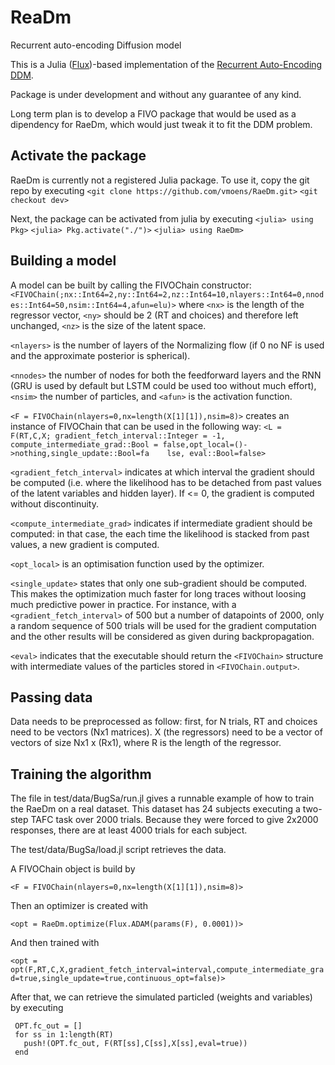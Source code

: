 # ReaDm
Recurrent auto-encoding Diffusion model

This is a Julia ([Flux](https://github.com/FluxML/Flux.jl))-based implementation of the [Recurrent Auto-Encoding DDM](https://www.biorxiv.org/content/early/2018/05/13/220517). 

Package is under development and without any guarantee of any kind.

Long term plan is to develop a FIVO package that would be used as a dipendency for RaeDm, which would just tweak it to fit the DDM problem.

Activate the package
--------------------
RaeDm is currently not a registered Julia package. 
To use it, copy the git repo by executing
`<git clone https://github.com/vmoens/RaeDm.git>`
`<git checkout dev>`

Next, the package can be activated from julia by executing 
`<julia> using Pkg>`
`<julia> Pkg.activate("./")>`
`<julia> using RaeDm>`


Building a model
----------------
A model can be built by calling the FIVOChain constructor:
`<FIVOChain(;nx::Int64=2,ny::Int64=2,nz::Int64=10,nlayers::Int64=0,nnodes::Int64=50,nsim::Int64=4,afun=elu)>`
where `<nx>` is the length of the regressor vector, `<ny>` should be 2 (RT and choices) and therefore left unchanged, `<nz>` is the size of the latent space.

`<nlayers>` is the number of layers of the Normalizing flow (if 0 no NF is used and the approximate posterior is spherical).

`<nnodes>` the number of nodes for both the feedforward layers and the RNN (GRU is used by default but LSTM could be used too without much effort), `<nsim>` the number of particles, and  `<afun>` is the activation function.

`<F = FIVOChain(nlayers=0,nx=length(X[1][1]),nsim=8)>` creates an instance of FIVOChain that can be used in the following way:
`<L = F(RT,C,X;
gradient_fetch_interval::Integer = -1, compute_intermediate_grad::Bool = false,opt_local=()->nothing,single_update::Bool=fa    lse, eval::Bool=false>`


`<gradient_fetch_interval>` indicates at which interval the gradient should be computed (i.e. where the likelihood has to be detached from past values of the latent variables and hidden layer). If <= 0, the gradient is computed without discontinuity.

`<compute_intermediate_grad>` indicates if intermediate gradient should be computed: in that case, the each time the likelihood is stacked from past values, a new gradient is computed.

`<opt_local>` is an optimisation function used by the optimizer.

`<single_update>` states that only one sub-gradient should be computed. This makes the optimization much faster for long traces without loosing much predictive power in practice. For instance, with a `<gradient_fetch_interval>` of 500 but a number of datapoints of 2000, only a random sequence of 500 trials will be used for the gradient computation and the other results will be considered as given during backpropagation.

`<eval>` indicates that the executable should return the `<FIVOChain>` structure with intermediate values of the particles stored in `<FIVOChain.output>`.

Passing data
------------
Data needs to be preprocessed as follow: first, for N trials, RT and choices need to be vectors (Nx1 matrices). X (the regressors) need to be a vector of vectors of size Nx1 x (Rx1), where R is the length of the regressor.

Training the algorithm
----------------------
The file in test/data/BugSa/run.jl gives a runnable example of how to train the RaeDm on a real dataset.
This dataset has 24 subjects executing a two-step TAFC task over 2000 trials. Because they were forced to give 2x2000 responses, there are at least 4000 trials for each subject.

The test/data/BugSa/load.jl script retrieves the data.

A FIVOChain object is build by

`<F = FIVOChain(nlayers=0,nx=length(X[1][1]),nsim=8)>`

Then an optimizer is created with

`<opt = RaeDm.optimize(Flux.ADAM(params(F), 0.0001))>`

And then trained with

`<opt = opt(F,RT,C,X,gradient_fetch_interval=interval,compute_intermediate_grad=true,single_update=true,continuous_opt=false)>`

After that, we can retrieve the simulated particled (weights and variables) by executing
```
 OPT.fc_out = []
 for ss in 1:length(RT)
   push!(OPT.fc_out, F(RT[ss],C[ss],X[ss],eval=true))
 end
```
